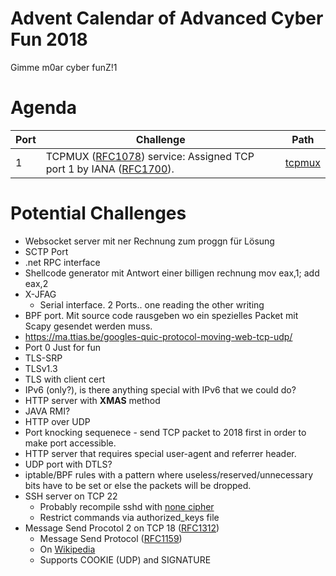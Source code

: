 # Advent Calendar of Advanced Cyber Fun 2018
Gimme m0ar cyber funZ!1

# Agenda

| Port | Challenge | Path |
| ---- | --------- | ---- |
| 1    | TCPMUX ([RFC1078](https://tools.ietf.org/html/rfc1078)) service: Assigned TCP port 1 by IANA ([RFC1700](https://tools.ietf.org/html/rfc1700)). | [tcpmux](tcpmux) 

# Potential Challenges

* Websocket server mit ner Rechnung zum proggn für Lösung
* SCTP Port
* .net RPC interface
* Shellcode generator mit Antwort einer billigen rechnung mov eax,1; add eax,2
* X-JFAG
  * Serial interface. 2 Ports.. one reading the other writing
* BPF port. Mit source code rausgeben wo ein spezielles Packet mit Scapy gesendet werden muss.
* https://ma.ttias.be/googles-quic-protocol-moving-web-tcp-udp/
* Port 0 Just for fun 
* TLS-SRP
* TLSv1.3
* TLS with client cert
* IPv6 (only?), is there anything special with IPv6 that we could do?
* HTTP server with **XMAS** method
* JAVA RMI?
* HTTP over UDP
* Port knocking sequenece - send TCP packet to 2018 first in order to make port accessible.
* HTTP server that requires special user-agent and referrer header.
* UDP port with DTLS?
* iptable/BPF rules with a pattern where useless/reserved/unnecessary bits have to be set or else the packets will be dropped.
* SSH server on TCP 22
    * Probably recompile sshd with [none cipher](https://serverfault.com/questions/116875/how-can-i-disable-encryption-on-openssh/606367#606367)
    * Restrict commands via authorized_keys file
* Message Send Procotol 2 on TCP 18 ([RFC1312](https://tools.ietf.org/html/rfc1312))
    * Message Send Protocol ([RFC1159](https://tools.ietf.org/html/rfc1159))
    * On [Wikipedia](https://en.wikipedia.org/wiki/Message_Send_Protocol)
    * Supports COOKIE (UDP) and SIGNATURE